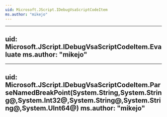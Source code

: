 ```yaml
---
uid: Microsoft.JScript.IDebugVsaScriptCodeItem
ms.author: "mikejo"
---
```


---
uid: Microsoft.JScript.IDebugVsaScriptCodeItem.Evaluate
ms.author: "mikejo"
---

---
uid: Microsoft.JScript.IDebugVsaScriptCodeItem.ParseNamedBreakPoint(System.String,System.String@,System.Int32@,System.String@,System.String@,System.UInt64@)
ms.author: "mikejo"
---
